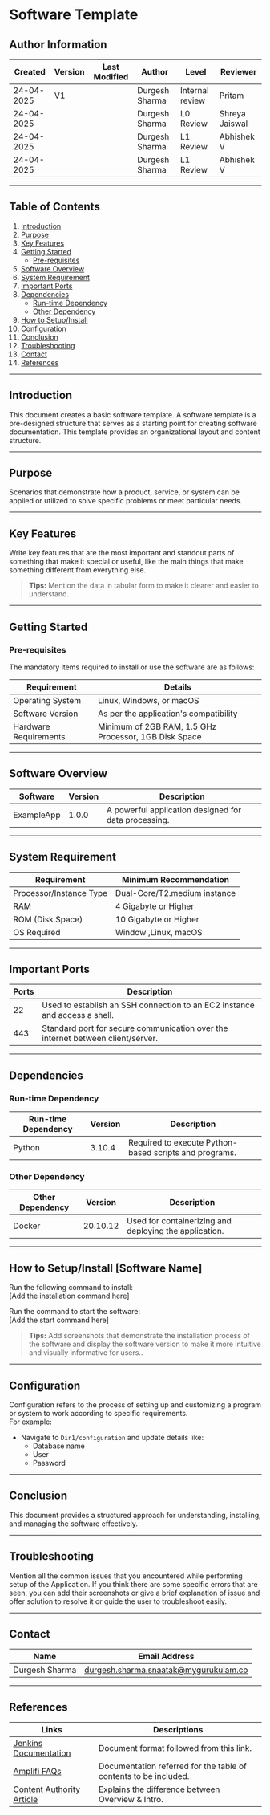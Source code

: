 
# Software Template



## Author Information

| **Created**       | **Version** | **Last Modified** | **Author**        | **Level**            | **Reviewer**  |
|--------------------|-------------|-------------------|-------------------|----------------------|---------------|
|     24-04-2025     |   V1        |         |  Durgesh Sharma   | Internal review      | Pritam        |
|   24-04-2025       |             |         |   Durgesh Sharma   | L0 Review            | Shreya Jaiswal|
|   24-04-2025       |             |         | Durgesh Sharma    | L1 Review            | Abhishek V    |
|   24-04-2025       |             |         | Durgesh Sharma    | L1 Review            | Abhishek V    |

---

## Table of Contents

1. [Introduction](#introduction)
2. [Purpose](#purpose)
3. [Key Features](#key-features)
4. [Getting Started](#getting-started)
   - [Pre-requisites](#pre-requisites)
5. [Software Overview](#software-overview)
6. [System Requirement](#system-requirement)
7. [Important Ports](#important-ports)
8. [Dependencies](#dependencies)
    - [Run-time Dependency](#run-time-dependency)
    - [Other Dependency](#other-dependency)
9. [How to Setup/Install](#how-to-setupinstall-software-name)
10. [Configuration](#configuration)
11. [Conclusion](#conclusion)
12. [Troubleshooting](#troubleshooting)
13. [Contact](#contact)
14. [References](#references)



---



## Introduction

This document creates a basic software template. A software template is a pre-designed structure that serves as a starting point for creating software documentation. This template provides an organizational layout and content structure.

---
## Purpose
Scenarios that demonstrate how a product, service, or system can be applied or utilized to solve specific problems or meet particular needs.

---




## Key Features

Write key features that are the most important and standout parts of something that make it special or useful, like the main things that make something different from everything else.

> **Tips:** Mention the data in tabular form to make it clearer and easier to understand.

---

## Getting Started

### Pre-requisites

The mandatory items required to install or use the software are as follows:

| **Requirement**           | **Details**                                                |
|---------------------------|------------------------------------------------------------|
| Operating System          | Linux, Windows, or macOS                                   |
| Software Version          | As per the application's compatibility                     |
| Hardware Requirements     | Minimum of 2GB RAM, 1.5 GHz Processor, 1GB Disk Space      |

---

## Software Overview

| **Software**   | **Version** | **Description**                                       
|----------------|-------------|-------------------------------------------------------|
| ExampleApp     | 1.0.0       | A powerful application designed for data processing.   | 
---

## System Requirement

| **Requirement**           | **Minimum Recommendation**       |
|----------------------------|-----------------------------------|
| Processor/Instance Type    | Dual-Core/T2.medium instance     |
| RAM                        | 4 Gigabyte or Higher             |
| ROM (Disk Space)           | 10 Gigabyte or Higher            |
| OS Required                | Window ,Linux, macOS                |

---

## Important Ports

| **Ports** | **Description**                                                                 |
|-----------|---------------------------------------------------------------------------------|
| 22        | Used to establish an SSH connection to an EC2 instance and access a shell.     |
| 443       | Standard port for secure communication over the internet between client/server.|

---

## Dependencies

### Run-time Dependency

| **Run-time Dependency** | **Version** | **Description**                                    |
|--------------------------|-------------|----------------------------------------------------|
| Python                  | 3.10.4      | Required to execute Python-based scripts and programs. |

### Other Dependency

| **Other Dependency**    | **Version** | **Description**                                    |
|--------------------------|-------------|----------------------------------------------------|
| Docker                  | 20.10.12    | Used for containerizing and deploying the application. |

---

## How to Setup/Install [Software Name]

Run the following command to install:  
[Add the installation command here]  

Run the command to start the software:  
[Add the start command here]  

> **Tips:** Add screenshots that demonstrate the installation process of the software and display the software version to make it more intuitive and visually informative for users..

---

## Configuration

Configuration refers to the process of setting up and customizing a program or system to work according to specific requirements.  
For example:  

- Navigate to `Dir1/configuration` and update details like:
  - Database name
  - User
  - Password

---

## Conclusion

This document provides a structured approach for understanding, installing, and managing the software effectively.

---

## Troubleshooting

Mention all the common issues that you encountered while performing setup of the Application. If you think there are some specific errors that are seen, you can add their screenshots or give a brief explanation of issue and offer solution to resolve it or guide the user to troubleshoot easily.

---

## Contact

| **Name**           | **Email Address**                                 |
|----------------|-----------------------------------------------|
| Durgesh Sharma | durgesh.sharma.snaatak@mygurukulam.co         |

---

## References

| **Links**                                                                 | **Descriptions**                                                      |
|---------------------------------------------------------------------------|------------------------------------------------------------------------|
| [Jenkins Documentation](https://www.jenkins.io/doc/book/installing/linux/#debianubuntu) | Document format followed from this link.                              |
| [Amplifi FAQs](https://amplifi.com/user-guide/FAQs.html)                  | Documentation referred for the table of contents to be included.      |
| [Content Authority Article](https://thecontentauthority.com/blog/introduction-vs-overview) | Explains the difference between Overview & Intro.                     |

